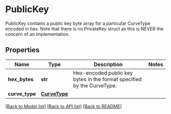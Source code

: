 # PublicKey

PublicKey contains a public key byte array for a particular CurveType encoded in hex. Note that there is no PrivateKey struct as this is NEVER the concern of an implementation.
## Properties
Name | Type | Description | Notes
------------ | ------------- | ------------- | -------------
**hex_bytes** | **str** | Hex-encoded public key bytes in the format specified by the CurveType. | 
**curve_type** | [**CurveType**](CurveType.md) |  | 

[[Back to Model list]](../README.md#documentation-for-models) [[Back to API list]](../README.md#documentation-for-api-endpoints) [[Back to README]](../README.md)


